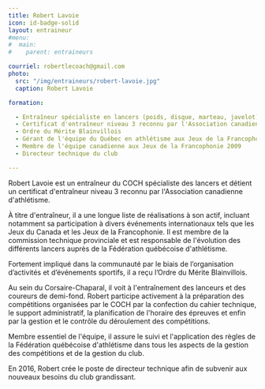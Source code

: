 ```yaml
---
title: Robert Lavoie
icon: id-badge-solid
layout: entraineur
#menu:
#  main:
#    parent: entraineurs

courriel: robertlecoach@gmail.com
photo:
  src: "/img/entraineurs/robert-lavoie.jpg"
  caption: Robert Lavoie

formation:

  - Entraîneur spécialiste en lancers (poids, disque, marteau, javelot) et demi-fond
  - Certificat d'entraîneur niveau 3 reconnu par l'Association canadienne d'athlétisme
  - Ordre du Mérite Blainvillois
  - Gérant de l'équipe du Québec en athlétisme aux Jeux de la Francophonie 2005
  - Membre de l'équipe canadienne aux Jeux de la Francophonie 2009
  - Directeur technique du club

---
```


Robert Lavoie est un entraîneur du COCH spécialiste des lancers et détient un certificat d'entraîneur niveau 3 reconnu par l'Association canadienne d'athlétisme.

À titre d'entraîneur, il a une longue liste de réalisations à son actif, incluant notamment sa participation à divers événements internationaux tels que les Jeux du Canada et les Jeux de la Francophonie. Il est membre de la commission technique provinciale et est responsable de l'évolution des différents lancers auprès de la Fédération québécoise d'athlétisme.

Fortement impliqué dans la communauté par le biais de l’organisation d’activités et d’événements sportifs, il a reçu l’Ordre du Mérite Blainvillois.

Au sein du Corsaire-Chaparal, il voit à l'entraînement des lanceurs et des coureurs de demi-fond. Robert participe activement à la préparation des compétitions organisées par le COCH par la confection du cahier technique, le support administratif, la planification de l'horaire des épreuves et enfin par la gestion et le contrôle du déroulement des compétitions.

Membre essentiel de l'équipe, il assure le suivi et l'application des règles de la Fédération québécoise d'athlétisme dans tous les aspects de la gestion des compétitions et de la gestion du club.

En 2016, Robert crée le poste de directeur technique afin de subvenir aux nouveaux besoins du club grandissant.
